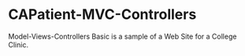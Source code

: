 # CAPatient-MVC-Controllers
Model-Views-Controllers Basic is a sample of a Web Site for a College Clinic.
